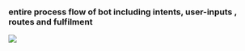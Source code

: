 ### entire process flow of bot including intents, user-inputs , routes and fulfilment
[![](https://mermaid.ink/img/pako:eNp1VNty2jAQ_ZUdPfSJpAk4DvihHQI0pYHcyKWNYToKXrAmtkQtOW1i8-9dC0PtNvUDg3Que7S6ZGyuAmQeWyZ8FcJNfyqBvq4_lMIIHolXhF7IzaMyM9jb-wAnWS_E-RNMUGuhJEwMN7jeqE4KRh4TwpeoQSoDGk0OvarbFp5VNanG5HvADf8j6ldFO7xUbX77NtHA7-NCSIQxmlAFGrgM4FMq54byaQ9ur0e6AddIrtvUdrgiFAkZSoPSwGeSRUIuywoD6z3MRlwuU8pL0gitZbnYoQ1-rkyJYJDDF7-rn2ChEtjKZlXyQC4jocMczvx7jOYqRhASytka8xSTmMscRlXiZrLWAcuGcXbOidJTUT3iuIwIBZzD-S5dMZ7VOIX-MlHPIijWceGXXpYJ76AQDmIuolJ1YeteZnbu38KX1vSO9i7YyHK42hWfYPIs5kh9_5GK5GVWlQzlc1V07VOmeGWsrmJX68GVzTLJ7AbubMskE2vbo61OI0O7u62uc7jxywVDBR7Khdoc9O5Z1aEvlsLwqCK_3cn_xv5rcooSEyJepajt4czhLhujTOFiZcfr6rrurMO9331UqYFbXXfcoF_9bdG30G8-9Sx9G3vwb5DHbyHdrt-LBF0J_Z4aY_i8KE5n4CTVdMt0bXm93UGpocSehOrn7pbVy5RPzFlm7-THte3Nt6Kn3ZFfu6e0z6zB4uLci4AeqayQTpkJMcYp8-hvwJOnKZvKNfF4atTkRc6ZZ5IUGyxR6TJk3oJHmkbpit4P7AtOL128pay4fFCqOmRexn4xr9lq7zvHxy59R03nyDl0G-yFee39ltt2HLfluJ3Do3anuW6wV2twsN9puY7bdJ2DY7fZanbWvwF2_rJT?type=png)](https://mermaid.live/edit#pako:eNp1VNty2jAQ_ZUdPfSJpAk4DvihHQI0pYHcyKWNYToKXrAmtkQtOW1i8-9dC0PtNvUDg3Que7S6ZGyuAmQeWyZ8FcJNfyqBvq4_lMIIHolXhF7IzaMyM9jb-wAnWS_E-RNMUGuhJEwMN7jeqE4KRh4TwpeoQSoDGk0OvarbFp5VNanG5HvADf8j6ldFO7xUbX77NtHA7-NCSIQxmlAFGrgM4FMq54byaQ9ur0e6AddIrtvUdrgiFAkZSoPSwGeSRUIuywoD6z3MRlwuU8pL0gitZbnYoQ1-rkyJYJDDF7-rn2ChEtjKZlXyQC4jocMczvx7jOYqRhASytka8xSTmMscRlXiZrLWAcuGcXbOidJTUT3iuIwIBZzD-S5dMZ7VOIX-MlHPIijWceGXXpYJ76AQDmIuolJ1YeteZnbu38KX1vSO9i7YyHK42hWfYPIs5kh9_5GK5GVWlQzlc1V07VOmeGWsrmJX68GVzTLJ7AbubMskE2vbo61OI0O7u62uc7jxywVDBR7Khdoc9O5Z1aEvlsLwqCK_3cn_xv5rcooSEyJepajt4czhLhujTOFiZcfr6rrurMO9331UqYFbXXfcoF_9bdG30G8-9Sx9G3vwb5DHbyHdrt-LBF0J_Z4aY_i8KE5n4CTVdMt0bXm93UGpocSehOrn7pbVy5RPzFlm7-THte3Nt6Kn3ZFfu6e0z6zB4uLci4AeqayQTpkJMcYp8-hvwJOnKZvKNfF4atTkRc6ZZ5IUGyxR6TJk3oJHmkbpit4P7AtOL128pay4fFCqOmRexn4xr9lq7zvHxy59R03nyDl0G-yFee39ltt2HLfluJ3Do3anuW6wV2twsN9puY7bdJ2DY7fZanbWvwF2_rJT)
